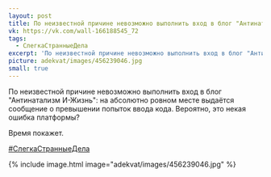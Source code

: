 ```yaml
---
layout: post
title: По неизвестной причине невозможно выполнить вход в блог "Антинатализм И-Жизнь"
vk: https://vk.com/wall-166188545_72
tags:
  - СлегкаСтранныеДела
excerpt: 'По неизвестной причине невозможно выполнить вход в блог "Антинатализм И-Жизнь": на абсолютно ровном месте выдаётся сообщение о превышении попыток ввода кода. Вероятно, это некая ошибка платформы? Время покажет.'
picture: adekvat/images/456239046.jpg
small: true
---
```

По неизвестной причине невозможно выполнить вход в блог "Антинатализм И-Жизнь": на абсолютно ровном месте выдаётся сообщение о превышении попыток ввода кода. Вероятно, это некая ошибка платформы?

Время покажет.

[#СлегкаСтранныеДела](poisk.html#СлегкаСтранныеДела)

{% include image.html image="adekvat/images/456239046.jpg" %}